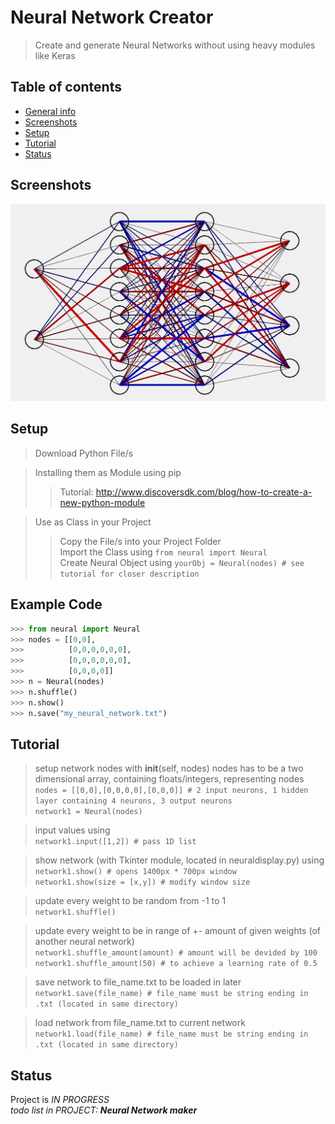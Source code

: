 # Neural Network Creator
> Create and generate Neural Networks without using heavy modules like Keras

## Table of contents
* [General info](#general-info)
* [Screenshots](#screenshots)
* [Setup](#setup)
* [Tutorial](#tutorial)
* [Status](#status)

## Screenshots
![Example screenshot](https://github.com/noel-friedrich/neural/blob/main/neural2884.PNG)

## Setup
> Download Python File/s  

> Installing them as Module using pip  
>> Tutorial: http://www.discoversdk.com/blog/how-to-create-a-new-python-module  

> Use as Class in your Project
>> Copy the File/s into your Project Folder  
>> Import the Class using `from neural import Neural`  
>> Create Neural Object using `yourObj = Neural(nodes) # see tutorial for closer description`

## Example Code
```python
>>> from neural import Neural
>>> nodes = [[0,0],
>>>          [0,0,0,0,0,0],
>>>          [0,0,0,0,0,0],
>>>          [0,0,0,0]]
>>> n = Neural(nodes)
>>> n.shuffle()
>>> n.show()
>>> n.save("my_neural_network.txt")
```
## Tutorial

> setup network nodes with __init__(self, nodes)
> nodes has to be a two dimensional array, containing floats/integers, representing nodes  
> `nodes = [[0,0],[0,0,0,0],[0,0,0]] # 2 input neurons, 1 hidden layer containing 4 neurons, 3 output neurons`  
> `network1 = Neural(nodes)`  

> input values using  
> `network1.input([1,2]) # pass 1D list`  

> show network (with Tkinter module, located in neuraldisplay.py) using  
> `network1.show() # opens 1400px * 700px window`  
> `network1.show(size = [x,y]) # modify window size`  

> update every weight to be random from -1 to 1  
> `network1.shuffle()`  

> update every weight to be in range of +- amount of given weights (of another neural network)  
> `network1.shuffle_amount(amount) # amount will be devided by 100`  
> `network1.shuffle_amount(50) # to achieve a learning rate of 0.5`  

> save network to file_name.txt to be loaded in later 
> `network1.save(file_name) # file_name must be string ending in .txt (located in same directory)`  

> load network from file_name.txt to current network  
> `network1.load(file_name) # file_name must be string ending in .txt (located in same directory)`  

## Status
Project is _IN PROGRESS_  
_todo list in PROJECT: __Neural Network maker___
